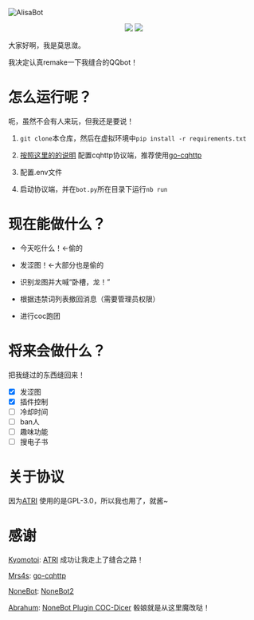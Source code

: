 ![AlisaBot](https://socialify.git.ci/shudorcl/AlisaBot/image?description=1&descriptionEditable=Nonebot2%20QQbot&language=1&owner=1&stargazers=1&theme=Light)
<p align="center">
  <a>
    <img src="https://img.shields.io/github/stars/shudorcl/AlisaBot?style=for-the-badge">
<img src="https://img.shields.io/github/license/shudorcl/AlisaBot?style=for-the-badge">
  </a>
</p>

大家好啊，我是莫思潋。

我决定认真remake一下我缝合的QQbot！

# 怎么运行呢？

呃，虽然不会有人来玩，但我还是要说！

1. `git clone`本仓库，然后在虚拟环境中`pip install -r requirements.txt`

2. [按照这里的的说明](https://v2.nonebot.dev/next/guide/cqhttp-guide.html)
   配置cqhttp协议端，推荐使用[go-cqhttp](https://github.com/Mrs4s/go-cqhttp)

3. 配置.env文件

4. 启动协议端，并在`bot.py`所在目录下运行`nb run`

# 现在能做什么？

- 今天吃什么！←偷的

- 发涩图！←大部分也是偷的

- 识别龙图并大喊“卧槽，龙！”

- 根据违禁词列表撤回消息（需要管理员权限）

- 进行coc跑团

# 将来会做什么？

把我缝过的东西缝回来！

- [x] 发涩图
- [x] 插件控制
- [ ] 冷却时间
- [ ] ban人
- [ ] 趣味功能
- [ ] 搜电子书

# 关于协议

因为[ATRI](https://github.com/Kyomotoi/ATRI) 使用的是GPL-3.0，所以我也用了，就酱~

# 感谢

[Kyomotoi](https://github.com/Kyomotoi): [ATRI](https://github.com/Kyomotoi/ATRI) 成功让我走上了缝合之路！

[Mrs4s](https://github.com/Mrs4s): [go-cqhttp](https://github.com/Mrs4s/go-cqhttp)

[NoneBot](https://github.com/nonebot): [NoneBot2](https://github.com/nonebot/nonebot2)

[Abrahum](https://github.com/abrahum): [NoneBot Plugin COC-Dicer](https://github.com/abrahum/nonebot_plugin_cocdicer)
骰娘就是从这里魔改哒！
